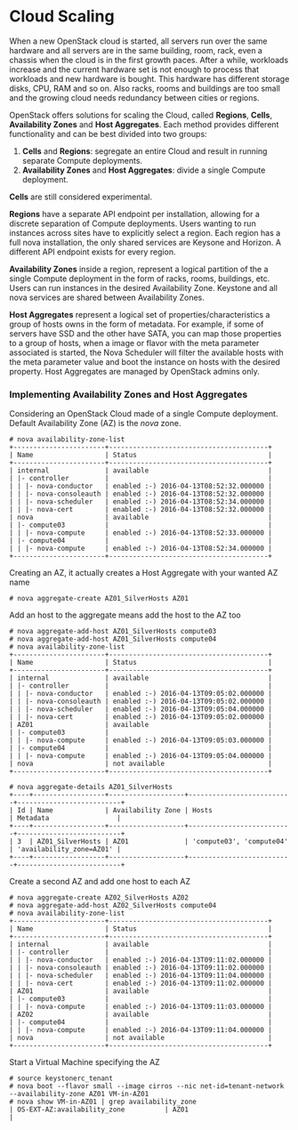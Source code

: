 # Cloud Scaling
When a new OpenStack cloud is started, all servers run over the same hardware and all servers are in the same building, room, rack, even a chassis when the cloud is in the first growth paces. After a while, workloads increase and the current hardware set is not enough to process that workloads and new hardware is bought. This hardware has different storage disks, CPU, RAM and so on. Also racks, rooms and buildings are too small and the growing cloud needs redundancy between cities or regions.

OpenStack offers solutions for scaling the Cloud, called **Regions**, **Cells**, **Availability Zones** and **Host Aggregates**. Each method provides different functionality and can be best divided into two groups:

1. **Cells** and **Regions**: segregate an entire Cloud and result in running separate Compute deployments.
2. **Availability Zones** and **Host Aggregates**: divide a single Compute deployment.

**Cells** are still considered experimental.

**Regions** have a separate API endpoint per installation, allowing for a discrete separation of Compute deployments. Users wanting to run instances across sites have to explicitly select a region. Each region has a full nova installation, the only shared services are Keysone and Horizon. A different API endpoint exists for every region.

**Availability Zones** inside a region, represent a logical partition of the a single Compute deployment in the form of racks, rooms, buildings, etc. Users can run instances in the desired Availability Zone. Keystone and all nova services are shared between Availability Zones.

**Host Aggregates** represent a logical set of properties/characteristics a group of hosts owns in the form of metadata. For example, if some of servers have SSD and the other have SATA, you can map those properties to a group of hosts, when a image or flavor with the meta parameter associated is started, the Nova Scheduler will filter the available hosts with the meta parameter value and boot the instance on hosts with the desired property. Host Aggregates are managed by OpenStack admins only.


### Implementing Availability Zones and Host Aggregates
Considering an OpenStack Cloud made of a single Compute deployment. Default Availability Zone (AZ) is the _nova_ zone.
```
# nova availability-zone-list
+-----------------------+----------------------------------------+
| Name                  | Status                                 |
+-----------------------+----------------------------------------+
| internal              | available                              |
| |- controller         |                                        |
| | |- nova-conductor   | enabled :-) 2016-04-13T08:52:32.000000 |
| | |- nova-consoleauth | enabled :-) 2016-04-13T08:52:32.000000 |
| | |- nova-scheduler   | enabled :-) 2016-04-13T08:52:34.000000 |
| | |- nova-cert        | enabled :-) 2016-04-13T08:52:32.000000 |
| nova                  | available                              |
| |- compute03          |                                        |
| | |- nova-compute     | enabled :-) 2016-04-13T08:52:33.000000 |
| |- compute04          |                                        |
| | |- nova-compute     | enabled :-) 2016-04-13T08:52:34.000000 |
+-----------------------+----------------------------------------+
```

Creating an AZ, it actually creates a Host Aggregate with your wanted AZ name
```
# nova aggregate-create AZ01_SilverHosts AZ01
```
Add an host to the aggregate means add the host to the AZ too
```
# nova aggregate-add-host AZ01_SilverHosts compute03
# nova aggregate-add-host AZ01_SilverHosts compute04
# nova availability-zone-list
+-----------------------+----------------------------------------+
| Name                  | Status                                 |
+-----------------------+----------------------------------------+
| internal              | available                              |
| |- controller         |                                        |
| | |- nova-conductor   | enabled :-) 2016-04-13T09:05:02.000000 |
| | |- nova-consoleauth | enabled :-) 2016-04-13T09:05:02.000000 |
| | |- nova-scheduler   | enabled :-) 2016-04-13T09:05:04.000000 |
| | |- nova-cert        | enabled :-) 2016-04-13T09:05:02.000000 |
| AZ01                  | available                              |
| |- compute03          |                                        |
| | |- nova-compute     | enabled :-) 2016-04-13T09:05:03.000000 |
| |- compute04          |                                        |
| | |- nova-compute     | enabled :-) 2016-04-13T09:05:04.000000 |
| nova                  | not available                          |
+-----------------------+----------------------------------------+

# nova aggregate-details AZ01_SilverHosts
+----+------------------+-------------------+--------------------------+--------------------------+
| Id | Name             | Availability Zone | Hosts                    | Metadata                 |
+----+------------------+-------------------+--------------------------+--------------------------+
| 3  | AZ01_SilverHosts | AZ01              | 'compute03', 'compute04' | 'availability_zone=AZ01' |
+----+------------------+-------------------+--------------------------+--------------------------+
```

Create a second AZ and add one host to each AZ
```
# nova aggregate-create AZ02_SilverHosts AZ02
# nova aggregate-add-host AZ02_SilverHosts compute04
# nova availability-zone-list
+-----------------------+----------------------------------------+
| Name                  | Status                                 |
+-----------------------+----------------------------------------+
| internal              | available                              |
| |- controller         |                                        |
| | |- nova-conductor   | enabled :-) 2016-04-13T09:11:02.000000 |
| | |- nova-consoleauth | enabled :-) 2016-04-13T09:11:02.000000 |
| | |- nova-scheduler   | enabled :-) 2016-04-13T09:11:04.000000 |
| | |- nova-cert        | enabled :-) 2016-04-13T09:11:02.000000 |
| AZ01                  | available                              |
| |- compute03          |                                        |
| | |- nova-compute     | enabled :-) 2016-04-13T09:11:03.000000 |
| AZ02                  | available                              |
| |- compute04          |                                        |
| | |- nova-compute     | enabled :-) 2016-04-13T09:11:04.000000 |
| nova                  | not available                          |
+-----------------------+----------------------------------------+
```

Start a Virtual Machine specifying the AZ
```
# source keystonerc_tenant
# nova boot --flavor small --image cirros --nic net-id=tenant-network --availability-zone AZ01 VM-in-AZ01
# nova show VM-in-AZ01 | grep availability_zone
| OS-EXT-AZ:availability_zone          | AZ01                                                     |
```








